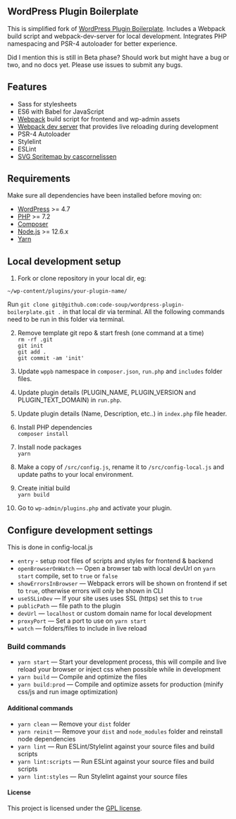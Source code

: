 ## WordPress Plugin Boilerplate
This is simplified fork of [WordPress Plugin Boilerplate](https://github.com/DevinVinson/WordPress-Plugin-Boilerplate).
Includes a Webpack build script and webpack-dev-server for local development.
Integrates PHP namespacing and PSR-4 autoloader for better experience.

Did I mention this is still in Beta phase?
Should work but might have a bug or two, and no docs yet.
Please use issues to submit any bugs.


## Features
* Sass for stylesheets
* ES6 with Babel for JavaScript
* [Webpack](https://webpack.github.io) build script for frontend and wp-admin assets
* [Webpack dev server](https://github.com/webpack/webpack-dev-server) that provides live reloading during development
* PSR-4 Autoloader
* Stylelint
* ESLint
* [SVG Spritemap by cascornelissen](https://github.com/cascornelissen/svg-spritemap-webpack-plugin)


## Requirements
Make sure all dependencies have been installed before moving on:
* [WordPress](https://wordpress.org/) >= 4.7
* [PHP](http://php.net/manual/en/install.php) >= 7.2
* [Composer](https://getcomposer.org/download/)
* [Node.js](http://nodejs.org/) >= 12.6.x
* [Yarn](https://yarnpkg.com/en/docs/install)



## Local development setup
1. Fork or clone repository in your local dir, eg:
```shell
~/wp-content/plugins/your-plugin-name/
```
Run `git clone git@github.com:code-soup/wordpress-plugin-boilerplate.git .` in that local dir via terminal.
All the following commands need to be run in this folder via terminal.

2. Remove template git repo & start fresh (one command at a time)\
`rm -rf .git`\
`git init`\
`git add .`\
`git commit -am 'init'`

3. Update `wppb` namespace in `composer.json`, `run.php` and `includes` folder files.

4. Update plugin details (PLUGIN_NAME, PLUGIN_VERSION and PLUGIN_TEXT_DOMAIN) in `run.php`.

5. Update plugin details (Name, Description, etc..) in `index.php` file header.

6. Install PHP dependencies\
`composer install`

7. Install node packages\
`yarn`

8. Make a copy of `/src/config.js`, rename it to `/src/config-local.js` and update paths to your local environment.

9. Create initial build\
`yarn build`

10. Go to `wp-admin/plugins.php` and activate your plugin.


## Configure development settings
This is done in config-local.js
* `entry` - setup root files of scripts and styles for frontend & backend
* `openBrowserOnWatch` — Open a browser tab with local devUrl on `yarn start` compile, set to `true` or `false`
* `showErrorsInBrowser` — Webpack errors will be shown on frontend if set to `true`, otherwise errors will only be shown in CLI
* `useSSLinDev` — If your site uses uses SSL (https) set this to `true`
* `publicPath` — file path to the plugin
* `devUrl` — `localhost` or custom domain name for local development
* `proxyPort` — Set a port to use on `yarn start`
* `watch` — folders/files to include in live reload


### Build commands
* `yarn start` — Start your development process, this will compile and live reload your browser or inject css when possible while in development
* `yarn build` — Compile and optimize the files
* `yarn build:prod` — Compile and optimize assets for production (minify css/js and run image optimization)


#### Additional commands
* `yarn clean` — Remove your `dist` folder
* `yarn reinit` — Remove your `dist` and `node_modules` folder and reinstall node dependencies
* `yarn lint` — Run ESLint/Stylelint against your source files and build scripts
* `yarn lint:scripts` — Run ESLint against your source files and build scripts
* `yarn lint:styles` — Run Stylelint against your source files


#### License
This project is licensed under the [GPL license](http://www.gnu.org/licenses/gpl-3.0.txt).